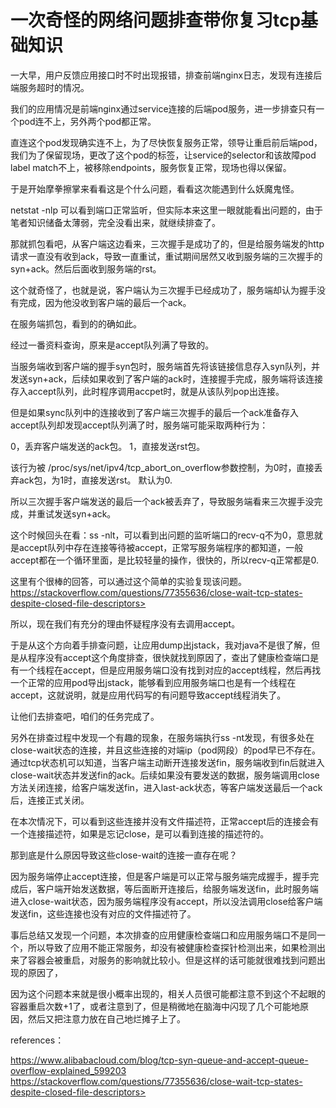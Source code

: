 # 一次奇怪的网络问题排查带你复习tcp基础知识
一大早，用户反馈应用接口时不时出现报错，排查前端nginx日志，发现有连接后端服务超时的情况。

我们的应用情况是前端nginx通过service连接的后端pod服务，进一步排查只有一个pod连不上，另外两个pod都正常。

直连这个pod发现确实连不上，为了尽快恢复服务正常，领导让重启前后端pod，我们为了保留现场，更改了这个pod的标签，让service的selector和该故障pod label match不上，被移除endpoints，服务恢复正常，现场也得以保留。

于是开始摩拳擦掌来看看这是个什么问题，看看这次能遇到什么妖魔鬼怪。

netstat -nlp 可以看到端口正常监听，但实际本来这里一眼就能看出问题的，由于笔者知识储备太薄弱，完全没看出来，就继续排查了。

那就抓包看吧，从客户端这边看来，三次握手是成功了的，但是给服务端发的http请求一直没有收到ack，导致一直重试，重试期间居然又收到服务端的三次握手的syn+ack。然后后面收到服务端的rst。

这个就奇怪了，也就是说，客户端认为三次握手已经成功了，服务端却认为握手没有完成，因为他没收到客户端的最后一个ack。

在服务端抓包，看到的的确如此。

经过一番资料查询，原来是accept队列满了导致的。

当服务端收到客户端的握手syn包时，服务端首先将该链接信息存入syn队列，并发送syn+ack，后续如果收到了客户端的ack时，连接握手完成，服务端将该连接存入accept队列，此时程序调用accpet时，就是从该队列pop出连接。

但是如果sync队列中的连接收到了客户端三次握手的最后一个ack准备存入accept队列却发现accept队列满了时，服务端可能采取两种行为：

0，丢弃客户端发送的ack包。
1，直接发送rst包。

该行为被
/proc/sys/net/ipv4/tcp_abort_on_overflow参数控制，为0时，直接丢弃ack包，为1时，直接发送rst。
默认为0.

所以三次握手客户端发送的最后一个ack被丢弃了，导致服务端看来三次握手没完成，并重试发送syn+ack。


这个时候回头在看：ss -nlt，可以看到出问题的监听端口的recv-q不为0，意思就是accept队列中存在连接等待被accept，正常写服务端程序的都知道，一般accept都在一个循环里面，是比较轻量的操作，很快的，所以recv-q正常都是0.

这里有个很棒的回答，可以通过这个简单的实验复现该问题。
https://stackoverflow.com/questions/77355636/close-wait-tcp-states-despite-closed-file-descriptors> 

所以，现在我们有充分的理由怀疑程序没有去调用accept。

于是从这个方向着手排查问题，让应用dump出jstack，我对java不是很了解，但是从程序没有accept这个角度排查，很快就找到原因了，查出了健康检查端口是有一个线程在accept，但是应用服务端口没有找到对应的accept线程，然后再找一个正常的应用pod导出jstack，能够看到应用服务端口也是有一个线程在accept，这就说明，就是应用代码写的有问题导致accept线程消失了。

让他们去排查吧，咱们的任务完成了。

另外在排查过程中发现一个有趣的现象，在服务端执行ss -nt发现，有很多处在close-wait状态的连接，并且这些连接的对端ip（pod网段）的pod早已不存在。
通过tcp状态机可以知道，当客户端主动断开连接发送fin，服务端收到fin后就进入close-wait状态并发送fin的ack。后续如果没有要发送的数据，服务端调用close方法关闭连接，给客户端发送fin，进入last-ack状态，等客户端发送最后一个ack后，连接正式关闭。

在本次情况下，可以看到这些连接并没有文件描述符，正常accept后的连接会有一个连接描述符，如果是忘记close，是可以看到连接的描述符的。

那到底是什么原因导致这些close-wait的连接一直存在呢？

因为服务端停止accept连接，但是客户端是可以正常与服务端完成握手，握手完成后，客户端开始发送数据，等后面断开连接后，给服务端发送fin，此时服务端进入close-wait状态，因为服务端程序没有accept，所以没法调用close给客户端发送fin，这些连接也没有对应的文件描述符了。


事后总结又发现一个问题，本次排查的应用健康检查端口和应用服务端口不是同一个，所以导致了应用不能正常服务，却没有被健康检查探针检测出来，如果检测出来了容器会被重启，对服务的影响就比较小。但是这样的话可能就很难找到问题出现的原因了，

因为这个问题本来就是很小概率出现的，相关人员很可能都注意不到这个不起眼的容器重启次数+1了，或者注意到了，但是稍微地在脑海中闪现了几个可能地原因，然后又把注意力放在自己地烂摊子上了。

references：

https://www.alibabacloud.com/blog/tcp-syn-queue-and-accept-queue-overflow-explained_599203
https://stackoverflow.com/questions/77355636/close-wait-tcp-states-despite-closed-file-descriptors> 

